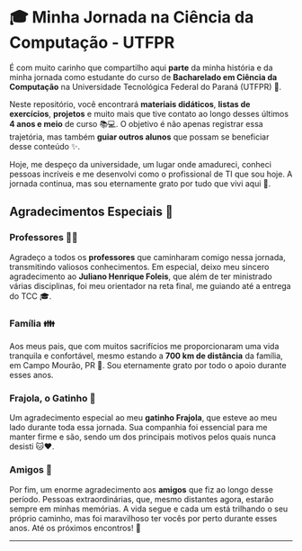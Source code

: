 
# 🎓 Minha Jornada na Ciência da Computação - UTFPR

É com muito carinho que compartilho aqui **parte** da minha história e da minha jornada como estudante do curso de **Bacharelado em Ciência da Computação** na Universidade Tecnológica Federal do Paraná (UTFPR) 🏫.

Neste repositório, você encontrará **materiais didáticos**, **listas de exercícios**, **projetos** e muito mais que tive contato ao longo desses últimos **4 anos e meio** de curso 📚💻. O objetivo é não apenas registrar essa trajetória, mas também **guiar outros alunos** que possam se beneficiar desse conteúdo ✨.

Hoje, me despeço da universidade, um lugar onde amadureci, conheci pessoas incríveis e me desenvolvi como o profissional de TI que sou hoje. A jornada continua, mas sou eternamente grato por tudo que vivi aqui 🙌.

## Agradecimentos Especiais 💖

### Professores 👨‍🏫

Agradeço a todos os **professores** que caminharam comigo nessa jornada, transmitindo valiosos conhecimentos. Em especial, deixo meu sincero agradecimento ao **Juliano Henrique Foleis**, que além de ter ministrado várias disciplinas, foi meu orientador na reta final, me guiando até a entrega do TCC 🎓.

### Família 👪

Aos meus pais, que com muitos sacrifícios me proporcionaram uma vida tranquila e confortável, mesmo estando a **700 km de distância** da família, em Campo Mourão, PR 🏡. Sou eternamente grato por todo o apoio durante esses anos.

### Frajola, o Gatinho 🐾

Um agradecimento especial ao meu **gatinho Frajola**, que esteve ao meu lado durante toda essa jornada. Sua companhia foi essencial para me manter firme e são, sendo um dos principais motivos pelos quais nunca desisti 🐱❤️.

### Amigos 🎉

Por fim, um enorme agradecimento aos **amigos** que fiz ao longo desse período. Pessoas extraordinárias, que, mesmo distantes agora, estarão sempre em minhas memórias. A vida segue e cada um está trilhando o seu próprio caminho, mas foi maravilhoso ter vocês por perto durante esses anos. Até os próximos encontros! 🌟

---
